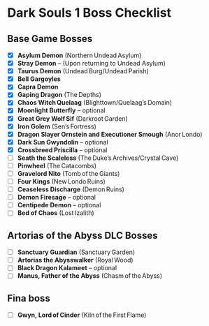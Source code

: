 # Dark Souls 1 Boss Checklist

## Base Game Bosses
- [x] **Asylum Demon** (Northern Undead Asylum)
- [x] **Stray Demon** – (Upon returning to Undead Asylum)
- [x] **Taurus Demon** (Undead Burg/Undead Parish)
- [x] **Bell Gargoyles**
- [x] **Capra Demon**
- [x] **Gaping Dragon** (The Depths)
- [x] **Chaos Witch Quelaag** (Blighttown/Quelaag’s Domain)
- [x] **Moonlight Butterfly** – optional
- [x] **Great Grey Wolf Sif** (Darkroot Garden)
- [x] **Iron Golem** (Sen’s Fortress)
- [x] **Dragon Slayer Ornstein and Executioner Smough** (Anor Londo)
- [x] **Dark Sun Gwyndolin** – optional
- [x] **Crossbreed Priscilla** – optional
- [ ] **Seath the Scaleless** (The Duke’s Archives/Crystal Cave)
- [ ] **Pinwheel** (The Catacombs)
- [ ] **Gravelord Nito** (Tomb of the Giants)
- [ ] **Four Kings** (New Londo Ruins)
- [ ] **Ceaseless Discharge** (Demon Ruins)
- [ ] **Demon Firesage** – optional
- [ ] **Centipede Demon** – optional
- [ ] **Bed of Chaos** (Lost Izalith)

## Artorias of the Abyss DLC Bosses
- [ ] **Sanctuary Guardian** (Sanctuary Garden)
- [ ] **Artorias the Abysswalker** (Royal Wood)
- [ ] **Black Dragon Kalameet** – optional
- [ ] **Manus, Father of the Abyss** (Chasm of the Abyss)

## Fina boss
- [ ] **Gwyn, Lord of Cinder** (Kiln of the First Flame)
